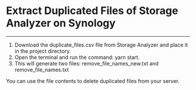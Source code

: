 # Extract Duplicated Files of Storage Analyzer on Synology

---

1. Download the duplicate_files.csv file from Storage Analyzer and place it in the project directory.
2. Open the terminal and run the command: yarn start.
3. This will generate two files: remove_file_names_new.txt and remove_file_names.txt

You can use the file contents to delete duplicated files from your server.
